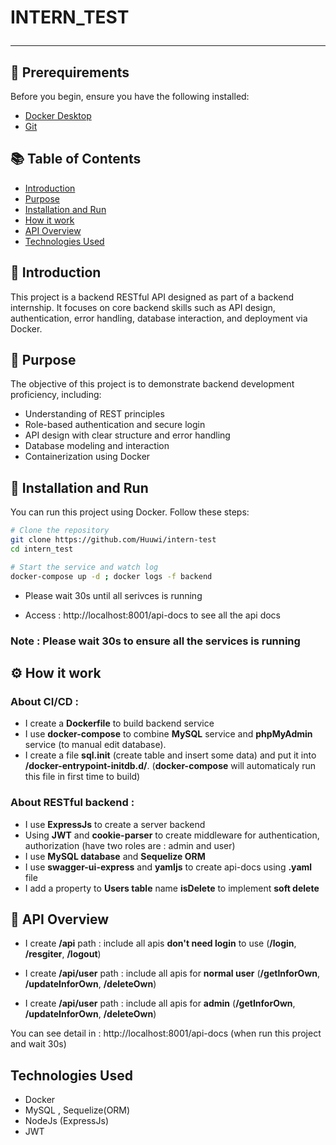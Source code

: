 # INTERN_TEST <hr>

## 📌 Prerequirements

Before you begin, ensure you have the following installed:

- [Docker Desktop](https://www.docker.com/products/docker-desktop/)
- [Git](https://git-scm.com/)

## 📚 Table of Contents

- [Introduction](#introduction)
- [Purpose](#purpose)
- [Installation and Run](#installation-and-run)
- [How it work](#how-it-work)
- [API Overview](#api-overview)
- [Technologies Used](#technologies-used)

## 🧾 Introduction

This project is a backend RESTful API designed as part of a backend internship. It focuses on core backend skills such as API design, authentication, error handling, database interaction, and deployment via Docker.

## 🎯 Purpose

The objective of this project is to demonstrate backend development proficiency, including:

- Understanding of REST principles
- Role-based authentication and secure login
- API design with clear structure and error handling
- Database modeling and interaction
- Containerization using Docker

## 🚀 Installation and Run

You can run this project using Docker. Follow these steps:

```bash
# Clone the repository
git clone https://github.com/Huuwi/intern-test
cd intern_test

# Start the service and watch log
docker-compose up -d ; docker logs -f backend

```

- Please wait 30s until all serivces is running

- Access : http://localhost:8001/api-docs to see all the api docs
### Note : Please wait 30s to ensure all the services is running 

## ⚙️ How it work

### About CI/CD : 
- I create a **Dockerfile** to build backend service
- I use **docker-compose** to combine **MySQL** service and **phpMyAdmin** service (to manual edit database).
- I create a file **sql.init** (create table and insert some data) and put it into **/docker-entrypoint-initdb.d/**. (**docker-compose** will automaticaly run this file in first time to build)
### About RESTful backend : 
- I use **ExpressJs** to create a server backend
- Using **JWT** and **cookie-parser** to create middleware for authentication, authorization (have two roles are : admin and user)
- I use **MySQL database** and **Sequelize ORM**
- I use **swagger-ui-express** and **yamljs** to create api-docs using **.yaml** file
- I add a property to **Users table** name **isDelete** to implement **soft delete**


## 📡 API Overview
- I create **/api** path : include all apis **don't need login** to use (**/login**, **/resgiter**, **/logout**)
- I create **/api/user** path : include all apis for **normal user** (**/getInforOwn**, **/updateInforOwn**, **/deleteOwn**)

- I create **/api/user** path : include all apis for **admin** (**/getInforOwn**, **/updateInforOwn**, **/deleteOwn**)

You can see detail in : http://localhost:8001/api-docs (when run this project and wait 30s)

## Technologies Used
- Docker 
- MySQL , Sequelize(ORM)
- NodeJs (ExpressJs)
- JWT








